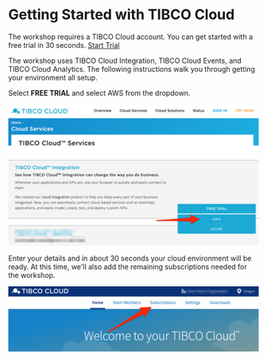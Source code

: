 # Getting Started with TIBCO Cloud

The workshop requires a TIBCO Cloud account. You can get started with a free trial in 30 seconds.  [Start Trial](https://cloud.tibco.com/cloud-services)


The workshop uses TIBCO Cloud Integration, TIBCO Cloud Events, and TIBCO Cloud Analytics.  The following instructions walk you through getting your environment all setup.

Select **FREE TRIAL** and select AWS from the dropdown.

![Cloud Integration Signup](images/signup.png "Cloud Integration Signup")

Enter your details and in about 30 seconds your cloud environment will be ready.  At this time, we'll also add the remaining subscriptions needed for the workshop.

![Subscription](images/homepage_subscription.png "Add subscriptions")
